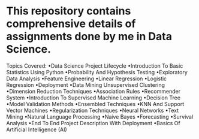 # This repository contains comprehensive details of assignments done by me in Data Science.

Topics Covered: •Data Science Project Lifecycle •Introduction To Basic Statistics Using Python •Probability And Hypothesis Testing •Exploratory Data Analysis •Feature Engineering •Linear Regression •Logistic Regression •Deployment •Data Mining Unsupervised Clustering •Dimension Reduction Techniques •Association Rules •Recommender System •Introduction To Supervised Machine Learning •Decision Tree •Model Validation Methods •Ensembled Techniques •KNN And Support Vector Machines •Regularization Techniques •Neural Networks •Text Mining •Natural Language Processing •Naive Bayes •Forecasting •Survival Analysis •End To End Project Description With Deployment •Basics Of Artificial Intelligence (AI)
